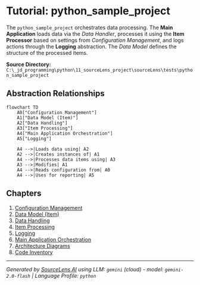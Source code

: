 # Tutorial: python_sample_project

The `python_sample_project` orchestrates data processing. The **Main Application** loads data via the *Data Handler*, processes it using the **Item Processor** based on settings from *Configuration Management*, and logs actions through the **Logging** abstraction. The *Data Model* defines the structure of the processed items.


**Source Directory:** `C:\_jd_programming\python\11_sourceLens_project\sourceLens\tests\python_sample_project`

## Abstraction Relationships

```mermaid
flowchart TD
    A0["Configuration Management"]
    A1["Data Model (Item)"]
    A2["Data Handling"]
    A3["Item Processing"]
    A4["Main Application Orchestration"]
    A5["Logging"]

    A4 -->|Loads data using| A2
    A2 -->|Creates instances of| A1
    A4 -->|Processes data items using| A3
    A3 -->|Modifies| A1
    A4 -->|Reads configuration from| A0
    A4 -->|Uses for reporting| A5
```

## Chapters

1. [Configuration Management](01_configuration-management.md)
2. [Data Model (Item)](02_data-model-item.md)
3. [Data Handling](03_data-handling.md)
4. [Item Processing](04_item-processing.md)
5. [Logging](05_logging.md)
6. [Main Application Orchestration](06_main-application-orchestration.md)
7. [Architecture Diagrams](07_diagrams.md)
8. [Code Inventory](08_code_inventory.md)


---

*Generated by [SourceLens AI](https://github.com/darijo2yahoocom/sourceLensAI) using LLM: `gemini` (cloud) - model: `gemini-2.0-flash` | Language Profile: `python`*